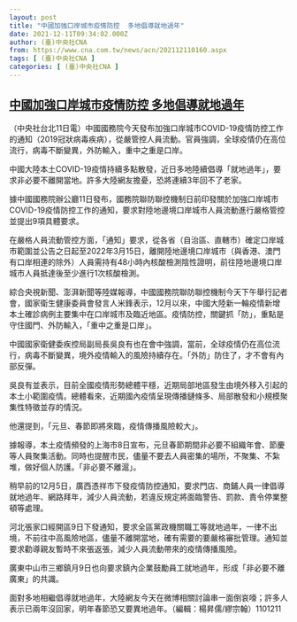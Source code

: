 ```yaml
---
layout: post
title: "中國加強口岸城市疫情防控  多地倡導就地過年"
date: 2021-12-11T09:34:02.000Z
author: (臺)中央社CNA
from: https://www.cna.com.tw/news/acn/202112110160.aspx
tags: [ (臺)中央社CNA ]
categories: [ (臺)中央社CNA ]
---
```

<!--1639215242000-->
[中國加強口岸城市疫情防控  多地倡導就地過年](https://www.cna.com.tw/news/acn/202112110160.aspx)
------

<div>
<div></div><div><p>（中央社台北11日電）中國國務院今天發布加強口岸城市COVID-19疫情防控工作的通知（2019冠狀病毒疾病），從嚴管控人員流動。官員強調，全球疫情仍在高位流行，病毒不斷變異，外防輸入，重中之重是口岸。</p><p>中國大陸本土COVID-19疫情持續多點散發，近日多地陸續倡導「就地過年」，要求非必要不離開當地。許多大陸網友擔憂，恐將連續3年回不了老家。</p><p>據中國國務院辦公廳11日發布，國務院聯防聯控機制日前印發關於加強口岸城市COVID-19疫情防控工作的通知，要求對陸地邊境口岸城市人員流動進行嚴格管控並提出9項具體要求。</p><p>在嚴格人員流動管控方面，「通知」要求，從各省（自治區、直轄市）確定口岸城市範圍並公告之日起至2022年3月15日，離開陸地邊境口岸城市（與香港、澳門有口岸相連的除外）人員需持有48小時內核酸檢測陰性證明，前往陸地邊境口岸城市人員抵達後至少進行1次核酸檢測。</p><p>綜合央視新聞、澎湃新聞等陸媒報導，中國國務院聯防聯控機制今天下午舉行記者會，國家衛生健康委員會發言人米鋒表示，12月以來，中國大陸新一輪疫情新增本土確診病例主要集中在口岸城市及臨近地區。疫情防控，關鍵抓「防」，重點是守住國門、外防輸入，「重中之重是口岸」。</p><p>中國國家衛健委疾控局副局長吳良有也在會中強調，當前，全球疫情仍在高位流行，病毒不斷變異，境外疫情輸入的風險持續存在。「外防」防住了，才不會有內部反彈。</p><p>吳良有並表示，目前全國疫情形勢總體平穩，近期局部地區發生由境外移入引起的本土小範圍疫情。總體看來，近期國內疫情呈現傳播鏈條多、局部散發和小規模聚集性特徵並存的情況。</p><p>他還提到，「元旦、春節即將來臨，疫情傳播風險較大」。</p><p>據報導，本土疫情頻發的上海市8日宣布，元旦春節期間非必要不組織年會、節慶等人員聚集活動。同時也提醒市民，儘量不要去人員密集的場所，不聚集、不紮堆，做好個人防護。「非必要不離滬」。</p><p>稍早前的12月5日，廣西憑祥市下發疫情防控通知，要求門店、商鋪人員一律倡導就地過年、網路拜年，減少人員流動，若違反規定將面臨警告、罰款、責令停業整頓等處理。</p><p>河北張家口經開區9日下發通知，要求全區黨政機關職工等就地過年，一律不出境，不前往中高風險地區，儘量不離開當地，確有需要的要嚴格審批管理。通知並要求勸導親友暫時不來張返張，減少人員流動帶來的疫情傳播風險。</p><p>廣東中山市三鄉鎮月9日也向要求鎮內企業鼓勵員工就地過年，形成「非必要不離廣東」的共識。</p><p>面對多地相繼倡導就地過年，大陸網友今天在微博相關討論串一面倒哀嚎；許多人表示已兩年沒回家，明年春節恐又要異地過年。（編輯：楊昇儒/繆宗翰）1101211</p></div>
</div>
